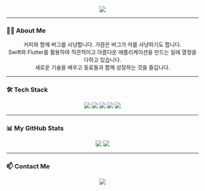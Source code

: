 <p align="center">
  <img src="https://capsule-render.vercel.app/api?type=wave&color=auto&height=280&section=header&text=Keep%20Going&fontSize=90&animation=fadeIn" />
</p>

---

### 👨‍💻 About Me
<p align="center">
  커피와 함께 버그를 사냥합니다. 가끔은 버그가 저를 사냥하기도 합니다.<br/>
  Swift와 Flutter를 활용하여 직관적이고 아름다운 애플리케이션을 만드는 일에 열정을 다하고 있습니다.<br/>
  새로운 기술을 배우고 동료들과 함께 성장하는 것을 즐깁니다.
</p>

---

### 🛠️ Tech Stack
<p align="center">
  <img src="https://img.shields.io/badge/Swift-F05138?style=for-the-badge&logo=swift&logoColor=white"/>
  <img src="https://img.shields.io/badge/SwiftUI-007AFF?style=for-the-badge&logo=swiftui&logoColor=white"/>
  <img src="https://img.shields.io/badge/Flutter-02569B?style=for-the-badge&logo=flutter&logoColor=white"/>
  <img src="https://img.shields.io/badge/C%23-239120?style=for-the-badge&logo=c-sharp&logoColor=white"/>
  <img src="https://img.shields.io/badge/Git-F05032?style=for-the-badge&logo=git&logoColor=white"/>
</p>

---

### 📊 My GitHub Stats
<p align="center">
  <img src="https://github-readme-stats-pi-eight-68.vercel.app/api?username=jhjo-tech&show_icons=true&theme=radical&count_private=true"/>
  <img src="https://github-readme-stats-pi-eight-68.vercel.app/api/top-langs/?username=jhjo-tech&layout=compact&theme=radical"/>
</p>

---

### 📫 Contact Me
<p align="center">
  <a href="https://www.linkedin.com/in/jhjo?utm_source=share&utm_campaign=share_via&utm_content=profile&utm_medium=ios_app"><img src="https://img.shields.io/badge/LinkedIn-0A66C2?style=for-the-badge&logo=linkedin&logoColor=white"></a>
  </p>
